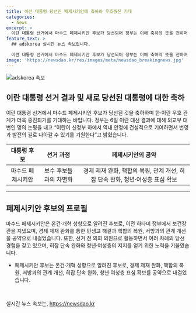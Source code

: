 ```yaml
---
title: 이란 대통령 당선인 페제시키안에 축하와 우호증진 기대
categories:
  - News
excerpt: >
  이란 대통령 선거에서 마수드 페제시키안 후보가 당선되어 정부는 이에 축하의 뜻을 전하며 한-이란 우호 관계의 증진을 기대했습니다. 취임한 강경 보수 성향의 전 대통령의 불의의 사인 후 대통령 보궐선거가 진행되었고, 페제시키안 후보가 최종 당선되었습니다. 그는 경제 제재 완화와 관계 개선을 약속하며 다른 후보들과 차별화했습니다. 이번 선거로 인해 이란의 정치적 상황에 대한 기대와 관심이 높아지고 있습니다.
feature_text: >
  ## adskorea 실시간 뉴스 속보입니다.

  이란 대통령 선거에서 마수드 페제시키안 후보가 당선되어 정부는 이에 축하의 뜻을 전하며 한-이란 우호 관계의 증진을 기대했습니다. 취임한 강경 보수 성향의 전 대통령의 불의의 사인 후 대통령 보궐선거가 진행되었고, 페제시키안 후보가 최종 당선되었습니다. 그는 경제 제재 완화와 관계 개선을 약속하며 다른 후보들과 차별화했습니다. 이번 선거로 인해 이란의 정치적 상황에 대한 기대와 관심이 높아지고 있습니다.
image: 'https://newsdao.kr/res/images/meta/newsdao_breakingnews.jpg'
---
```


<p><img src="https://newsdao.kr/res/images/meta/newsdao_breakingnews.jpg" alt="adskorea 속보" /></p>

<h2 data-ke-size="size26">이란 대통령 선거 결과 및 새로 당선된 대통령에 대한 축하</h2>

<p data-ke-size="size16">이란 대통령 선거에서 마수드 페제시키안 후보가 당선된 것을 축하하며 한·이란 우호 관계가 더욱 증진되기를 기대하는 바입니다. 정부는 6일 이란 대선 결과에 대해 외교부 대변인 명의 논평을 내고 “이란이 신정부 하에서 역내 안정에 건설적으로 기여하면서 번영과 발전의 길로 나아갈 수 있기를 기원한다”고 밝혔습니다.</p>

<table>
<thead>
<tr>
<th style="text-align: center;">대통령 후보</th>
<th style="text-align: center;">선거 과정</th>
<th style="text-align: center;">페제시키안의 공약</th>
</tr>
</thead>
<tbody>
<tr>
<td style="text-align: center;">마수드 페제시키안</td>
<td style="text-align: center;">보수 후보들과의 차별화</td>
<td style="text-align: center;">경제 제재 완화, 핵합의 복원, 관계 개선, 히잡 단속 완화, 청년·여성층 표심 확보</td>
</tr>
</tbody>
</table>

<hr>

<h2 data-ke-size="size26">페제시키안 후보의 프로필</h2>

<p data-ke-size="size16">마수드 페제시키안은 온건·개혁 성향으로 알려진 후보로, 이전 하타미 정부에서 보건장관을 지냈으며, 경제 제재 완화를 통한 민생고 해결과 핵합의 복원, 서방과의 관계 개선을 공약으로 내걸었습니다. 또한, 선거 전 의회 의원으로 활동하면서 여러 차례의 당선 경험을 갖고 있으며, 히잡 단속 완화와 청년·여성층의 지지를 얻기 위한 노력을 기울였습니다.</p>

<ul>
<li>페제시키안 후보는 온건·개혁 성향으로 알려진 후보로, 경제 제재 완화, 핵합의 복원, 서방과의 관계 개선, 히잡 단속 완화, 청년·여성층 표심 확보를 공약으로 내걸었습니다.</li>
</ul>

<p data-ke-size="size16">&nbsp;</p>
실시간 뉴스 속보는, <a href="https://newsdao.kr" rel="dofollow">https://newsdao.kr</a>


